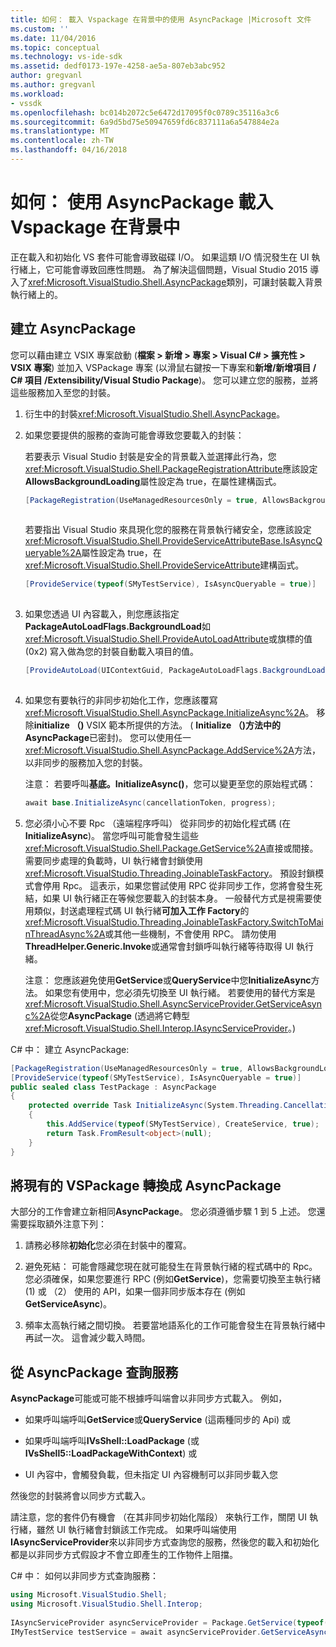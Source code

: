 ```yaml
---
title: 如何： 載入 Vspackage 在背景中的使用 AsyncPackage |Microsoft 文件
ms.custom: ''
ms.date: 11/04/2016
ms.topic: conceptual
ms.technology: vs-ide-sdk
ms.assetid: dedf0173-197e-4258-ae5a-807eb3abc952
author: gregvanl
ms.author: gregvanl
ms.workload:
- vssdk
ms.openlocfilehash: bc014b2072c5e6472d17095f0c0789c35116a3c6
ms.sourcegitcommit: 6a9d5bd75e50947659fd6c837111a6a547884e2a
ms.translationtype: MT
ms.contentlocale: zh-TW
ms.lasthandoff: 04/16/2018
---
```

# <a name="how-to-use-asyncpackage-to-load-vspackages-in-the-background"></a>如何： 使用 AsyncPackage 載入 Vspackage 在背景中
正在載入和初始化 VS 套件可能會導致磁碟 I/O。 如果這類 I/O 情況發生在 UI 執行緒上，它可能會導致回應性問題。 為了解決這個問題，Visual Studio 2015 導入了<xref:Microsoft.VisualStudio.Shell.AsyncPackage>類別，可讓封裝載入背景執行緒上的。  
  
## <a name="creating-an-asyncpackage"></a>建立 AsyncPackage  
 您可以藉由建立 VSIX 專案啟動 (**檔案 > 新增 > 專案 > Visual C# > 擴充性 > VSIX 專案**) 並加入 VSPackage 專案 (以滑鼠右鍵按一下專案和**新增/新增項目 / C# 項目 /Extensibility/Visual Studio Package**)。 您可以建立您的服務，並將這些服務加入至您的封裝。  
  
1.  衍生中的封裝<xref:Microsoft.VisualStudio.Shell.AsyncPackage>。  
  
2.  如果您要提供的服務的查詢可能會導致您要載入的封裝：  
  
     若要表示 Visual Studio 封裝是安全的背景載入並選擇此行為，您<xref:Microsoft.VisualStudio.Shell.PackageRegistrationAttribute>應該設定**AllowsBackgroundLoading**屬性設定為 true，在屬性建構函式。  
  
    ```csharp  
    [PackageRegistration(UseManagedResourcesOnly = true, AllowsBackgroundLoading = true)]  
  
    ```  
  
     若要指出 Visual Studio 來具現化您的服務在背景執行緒安全，您應該設定<xref:Microsoft.VisualStudio.Shell.ProvideServiceAttributeBase.IsAsyncQueryable%2A>屬性設定為 true，在<xref:Microsoft.VisualStudio.Shell.ProvideServiceAttribute>建構函式。  
  
    ```csharp  
    [ProvideService(typeof(SMyTestService), IsAsyncQueryable = true)]  
  
    ```  
  
3.  如果您透過 UI 內容載入，則您應該指定**PackageAutoLoadFlags.BackgroundLoad**如<xref:Microsoft.VisualStudio.Shell.ProvideAutoLoadAttribute>或旗標的值 (0x2) 寫入做為您的封裝自動載入項目的值。  
  
    ```csharp  
    [ProvideAutoLoad(UIContextGuid, PackageAutoLoadFlags.BackgroundLoad)]  
  
    ```  
  
4.  如果您有要執行的非同步初始化工作，您應該覆寫<xref:Microsoft.VisualStudio.Shell.AsyncPackage.InitializeAsync%2A>。 移除**initialize （)** VSIX 範本所提供的方法。 ( **Initialize （)**方法中的**AsyncPackage**已密封)。 您可以使用任一<xref:Microsoft.VisualStudio.Shell.AsyncPackage.AddService%2A>方法，以非同步的服務加入您的封裝。  
  
     注意： 若要呼叫**基底。InitializeAsync()**，您可以變更至您的原始程式碼：  
  
    ```csharp  
    await base.InitializeAsync(cancellationToken, progress);  
    ```  
  
5.  您必須小心不要 Rpc （遠端程序呼叫） 從非同步的初始化程式碼 (在**InitializeAsync**)。 當您呼叫可能會發生這些<xref:Microsoft.VisualStudio.Shell.Package.GetService%2A>直接或間接。  需要同步處理的負載時，UI 執行緒會封鎖使用<xref:Microsoft.VisualStudio.Threading.JoinableTaskFactory>。 預設封鎖模式會停用 Rpc。 這表示，如果您嘗試使用 RPC 從非同步工作，您將會發生死結，如果 UI 執行緒正在等候您要載入的封裝本身。 一般替代方式是視需要使用類似，封送處理程式碼 UI 執行緒**可加入工作 Factory**的<xref:Microsoft.VisualStudio.Threading.JoinableTaskFactory.SwitchToMainThreadAsync%2A>或其他一些機制，不會使用 RPC。  請勿使用**ThreadHelper.Generic.Invoke**或通常會封鎖呼叫執行緒等待取得 UI 執行緒。  
  
     注意： 您應該避免使用**GetService**或**QueryService**中您**InitializeAsync**方法。 如果您有使用中，您必須先切換至 UI 執行緒。 若要使用的替代方案是<xref:Microsoft.VisualStudio.Shell.AsyncServiceProvider.GetServiceAsync%2A>從您**AsyncPackage** (透過將它轉型<xref:Microsoft.VisualStudio.Shell.Interop.IAsyncServiceProvider>。)  
  
 C# 中： 建立 AsyncPackage:  
  
```csharp  
[PackageRegistration(UseManagedResourcesOnly = true, AllowsBackgroundLoading = true)]       
[ProvideService(typeof(SMyTestService), IsAsyncQueryable = true)]   
public sealed class TestPackage : AsyncPackage   
{   
    protected override Task InitializeAsync(System.Threading.CancellationToken cancellationToken, IProgress<ServiceProgressData> progress)   
    {               
        this.AddService(typeof(SMyTestService), CreateService, true);   
        return Task.FromResult<object>(null);   
    }   
}  
```  
  
## <a name="convert-an-existing-vspackage-to-asyncpackage"></a>將現有的 VSPackage 轉換成 AsyncPackage  
 大部分的工作會建立新相同**AsyncPackage**。 您必須遵循步驟 1 到 5 上述。 您還需要採取額外注意下列：  
  
1.  請務必移除**初始化**您必須在封裝中的覆寫。  
  
2.  避免死結： 可能會隱藏您現在就可能發生在背景執行緒的程式碼中的 Rpc。 您必須確保，如果您要進行 RPC (例如**GetService**)，您需要切換至主執行緒 (1) 或 （2） 使用的 API，如果一個非同步版本存在 (例如**GetServiceAsync**)。  
  
3.  頻率太高執行緒之間切換。 若要當地語系化的工作可能會發生在背景執行緒中再試一次。 這會減少載入時間。  
  
## <a name="querying-services-from-asyncpackage"></a>從 AsyncPackage 查詢服務  
 **AsyncPackage**可能或可能不根據呼叫端會以非同步方式載入。 例如，  
  
-   如果呼叫端呼叫**GetService**或**QueryService** (這兩種同步的 Api) 或  
  
-   如果呼叫端呼叫**IVsShell::LoadPackage** (或**IVsShell5::LoadPackageWithContext**) 或  
  
-   UI 內容中，會觸發負載，但未指定 UI 內容機制可以非同步載入您  
  
 然後您的封裝將會以同步方式載入。  
  
 請注意，您的套件仍有機會 （在其非同步初始化階段） 來執行工作，關閉 UI 執行緒，雖然 UI 執行緒會封鎖該工作完成。 如果呼叫端使用**IAsyncServiceProvider**來以非同步方式查詢您的服務，然後您的載入和初始化都是以非同步方式假設才不會立即產生的工作物件上阻擋。  
  
 C# 中： 如何以非同步方式查詢服務：  
  
```csharp  
using Microsoft.VisualStudio.Shell;   
using Microsoft.VisualStudio.Shell.Interop;   
  
IAsyncServiceProvider asyncServiceProvider = Package.GetService(typeof(SAsyncServiceProvider)) as IAsyncServiceProvider;   
IMyTestService testService = await asyncServiceProvider.GetServiceAsync(typeof(SMyTestService)) as IMyTestService;  
```
  
